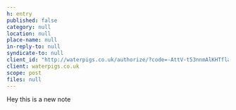 ```yaml
---
h: entry
published: false
category: null
location: null
place-name: null
in-reply-to: null
syndicate-to: null
client_id: "http://waterpigs.co.uk/authorize/?code=-AttV-t53nnmAlKHTflamRZ1KY042kevYpS1WU2BBbAflWNN&me=http%3A%2F%2Fbret.io&state=0"
client: waterpigs.co.uk
scope: post
files: null
---
```

Hey this is a new note